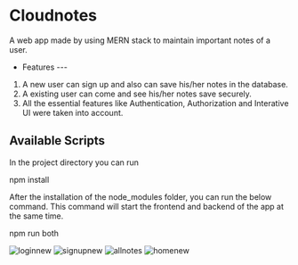 
# Cloudnotes

A web app made by using MERN stack to maintain important notes of a user.

  * Features ---
  
  1. A new user can sign up and also can save his/her notes in the database.
  2. A existing user can come and see his/her notes save securely.
  3. All the essential features like Authentication, Authorization and Interative UI were taken into account.

## Available Scripts

In the project directory you can run 

npm install 

After the installation of the node_modules folder, you can run the below command.
This command will start the frontend and backend of the app at the same time.

npm run both 

![loginnew](https://user-images.githubusercontent.com/111658408/205447347-2fc58767-152b-422e-ac5f-ff0cd88e813c.jpg)
![signupnew](https://user-images.githubusercontent.com/111658408/205447358-68a7d83a-79aa-4aa2-a423-a75d26e8ad5e.jpg)
![allnotes](https://user-images.githubusercontent.com/111658408/205447376-aeb80c90-b646-46fc-9ce8-188bab4bb7f3.jpg)
![homenew](https://user-images.githubusercontent.com/111658408/205447381-b766b66a-5dfe-4b04-861b-0dbe5aacb306.jpg)
